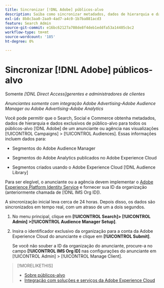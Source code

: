 ```yaml
---
title: Sincronizar [!DNL Adobe] públicos-alvo
description: Saiba como sincronizar metadados, dados de hierarquia e dados de público-alvo exclusivos para seus  [!DNL Adobe]  públicos-alvo.
exl-id: 8b8c3aa0-2aa9-4ad7-a4c0-1b7ba881acd3
feature: Search Admin
source-git-commit: e16bc62127a708de8f4deb1eddfa53a14405cbc2
workflow-type: tm+mt
source-wordcount: '185'
ht-degree: 0%

---
```


# Sincronizar [!DNL Adobe] públicos-alvo

Somente *[!DNL Direct Access]gerentes e administradores de clientes*

*Anunciantes somente com integração Adobe Advertising-Adobe Audience Manager ou Adobe Advertising-Adobe Analytics*

Você pode permitir que o Search, Social e Commerce obtenha metadados, dados de hierarquia e dados exclusivos de público-alvo para todos os públicos-alvo [!DNL Adobe] de um anunciante ou agência nas visualizações [!UICONTROL Campaigns] > [!UICONTROL Audiences]. Essas informações incluem dados para:

* Segmentos do Adobe Audience Manager

* Segmentos do Adobe Analytics publicados no Adobe Experience Cloud

* Segmentos criados usando o Adobe Experience Cloud [!DNL Audience Library]

Para ser elegível, o anunciante ou a agência devem implementar o [Adobe Experience Platform Identity Service](https://experienceleague.adobe.com/docs/id-service/using/home.html) e fornecer sua ID da organização (anteriormente chamada de [!DNL IMS Org ID]).

A sincronização inicial leva cerca de 24 horas. Depois disso, os dados são sincronizados em tempo real, com um atraso de um a dois segundos.

1. No menu principal, clique em **[!UICONTROL Search]> [!UICONTROL Admin] >[!UICONTROL Audience Manager Setup]**.

1. Insira o identificador exclusivo da organização para a conta da Adobe Experience Cloud do anunciante e clique em **[!UICONTROL Submit]**.

   Se você não souber a ID da organização do anunciante, procure-a no campo **[!UICONTROL IMS Org ID]** nas configurações do anunciante em [!UICONTROL Admin] > [!UICONTROL Manage Client].

>[!MORELIKETHIS]
>
>* [Sobre públicos-alvo](/help/search-social-commerce/campaign-management/campaigns/audience-about.md)
>* [Integração com soluções e serviços da Adobe Experience Cloud](/help/search-social-commerce/introduction/integrations.md)
